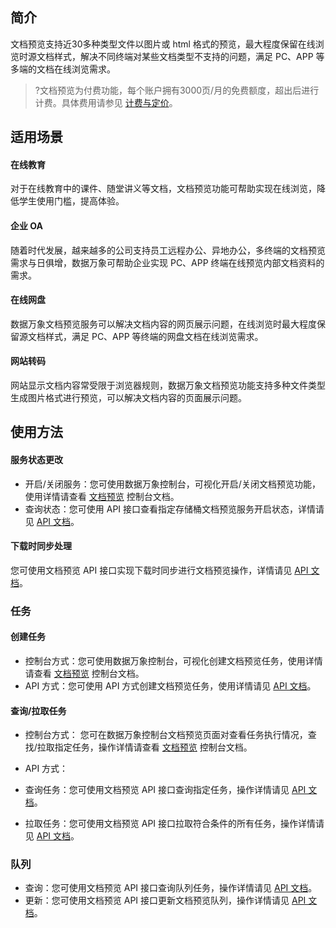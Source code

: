 ## 简介

文档预览支持近30多种类型文件以图片或 html 格式的预览，最大程度保留在线浏览时源文档样式，解决不同终端对某些文档类型不支持的问题，满足 PC、APP 等多端的文档在线浏览需求。

>?文档预览为付费功能，每个账户拥有3000页/月的免费额度，超出后进行计费。具体费用请参见 [计费与定价](https://cloud.tencent.com/document/product/460/6970#.E6.96.87.E6.A1.A3.E9.A2.84.E8.A7.88.E8.B4.B9.E7.94.A8)。

## 适用场景

#### 在线教育

对于在线教育中的课件、随堂讲义等文档，文档预览功能可帮助实现在线浏览，降低学生使用门槛，提高体验。

#### 企业 OA

随着时代发展，越来越多的公司支持员工远程办公、异地办公，多终端的文档预览需求与日俱增，数据万象可帮助企业实现 PC、APP 终端在线预览内部文档资料的需求。

#### 在线网盘

数据万象文档预览服务可以解决文档内容的网页展示问题，在线浏览时最大程度保留源文档样式，满足 PC、APP 等终端的网盘文档在线浏览需求。

#### 网站转码

网站显示文档内容常受限于浏览器规则，数据万象文档预览功能支持多种文件类型生成图片格式进行预览，可以解决文档内容的页面展示问题。

## 使用方法

#### 服务状态更改

- 开启/关闭服务：您可使用数据万象控制台，可视化开启/关闭文档预览功能，使用详情请查看 [文档预览](https://cloud.tencent.com/document/product/460/46499#.E6.96.87.E6.A1.A3.E9.A2.84.E8.A7.88) 控制台文档。
- 查询状态：您可使用 API 接口查看指定存储桶文档预览服务开启状态，详情请见 [API 文档](https://cloud.tencent.com/document/product/460/46945)。

#### 下载时同步处理

您可使用文档预览 API 接口实现下载时同步进行文档预览操作，详情请见 [API 文档](https://cloud.tencent.com/document/product/460/47074)。

### 任务

#### 创建任务

- 控制台方式：您可使用数据万象控制台，可视化创建文档预览任务，使用详情请查看 [文档预览](https://cloud.tencent.com/document/product/460/46499#.E6.96.87.E6.A1.A3.E9.A2.84.E8.A7.88) 控制台文档。
- API 方式：您可使用 API 方式创建文档预览任务，使用详情请见 [API 文档](https://cloud.tencent.com/document/product/460/46942)。

#### 查询/拉取任务

- 控制台方式：
  您可在数据万象控制台文档预览页面对查看任务执行情况，查找/拉取指定任务，操作详情请查看 [文档预览](https://cloud.tencent.com/document/product/460/46499#.E6.96.87.E6.A1.A3.E9.A2.84.E8.A7.88) 控制台文档。

- API 方式：
 - 查询任务：您可使用文档预览 API 接口查询指定任务，操作详情请见 [API 文档](https://cloud.tencent.com/document/product/460/46943)。
 - 拉取任务：您可使用文档预览 API 接口拉取符合条件的所有任务，操作详情请见 [API 文档](https://cloud.tencent.com/document/product/460/46944)。

### 队列

- 查询：您可使用文档预览 API 接口查询队列任务，操作详情请见 [API 文档](https://cloud.tencent.com/document/product/460/46946)。
- 更新：您可使用文档预览 API 接口更新文档预览队列，操作详情请见 [API 文档](https://cloud.tencent.com/document/product/460/46947)。
